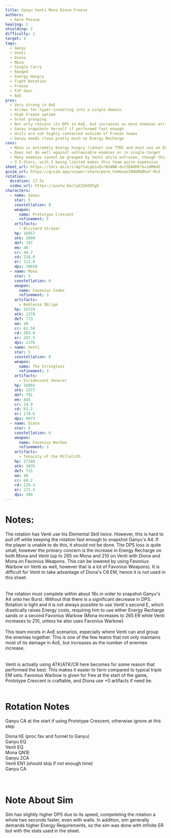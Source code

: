 ```yaml
---
title: Ganyu Venti Mona Diona Freeze
authors:
  - Rare Possum
healing: 2
shielding: 2
difficulty: 2
target: 4
tags:
  - Ganyu
  - Venti
  - Diona
  - Mona
  - Single Carry
  - Ranged
  - Energy Hungry
  - Tight Rotation
  - Freeze
  - F2P Gear
  - AoE
pros:
  - Very strong in AoE
  - Allows for hyper-investing into a single domain
  - High Freeze uptime
  - Great grouping
  - Not only retains its DPS in AoE, but increases as more enemies arrive
  - Ganyu snapshots herself if performed fast enough
  - Units are not highly contested outside of Freeze teams
  - Ganyu needs close pretty much no Energy Recharge
cons:
  - Mona is extremely Energy hungry (cannot use TTDS and must use an Energy weapon)
  - Does not do well against unfreezable enemies or in single-target
  - Many enemies cannot be grouped by Venti while unfrozen, though this can be offset by proper gameplay
  - 3 5-Stars, with 2 being limited makes this team quite expensive
sheet_url: https://1drv.ms/x/s!Ap7IaLqG1nQsrWzWNB-dvt3DARRK?e=1dM6dG
gcsim_url: https://gcsim.app/viewer/share/perm_hnHmvaxIRA6MUBkaY-Mo3
rotation:
  duration: 17.5s
  video_url: https://youtu.be/1ybZ2mSOYg8
characters:
  - name: Ganyu
    star: 5
    constellation: 0
    weapon:
      name: Prototype Crescent
      refinement: 5
    artifacts: 
      - Blizzard Strayer
    hp: 16057
    atk: 2099
    def: 747
    em: 40
    cr: 44.7
    cd: 216.8
    er: 111.0
    dps: 30650
  - name: Mona
    star: 5
    constellation: 0
    weapon:
      name: Favonius Codex
      refinement: 3
    artifacts: 
      - Noblesse Oblige
    hp: 16729
    atk: 1378
    def: 773
    em: 40
    cr: 62.58
    cd: 103.0
    er: 247.5
    dps: 2176
  - name: Venti
    star: 5
    constellation: 0
    weapon:
      name: The Stringless
      refinement: 3
    artifacts: 
      - Viridescent Venerer
    hp: 16864
    atk: 1577
    def: 791
    em: 845
    cr: 14.9
    cd: 63.2
    er: 170.6
    dps: 9073
  - name: Diona
    star: 4
    constellation: 6
    weapon:
      name: Favonius Warbow
      refinement: 3
    artifacts: 
      - Tenacity of the Millelith
    hp: 27148
    atk: 1076
    def: 715
    em: 40
    cr: 69.2
    cd: 129.4
    er: 172.2
    dps: 380
---
```


# **Notes:**  
The rotation has Venti use his Elemental Skill twice. However, this is hard to pull off while keeping the rotation fast enough to snapshot Ganyu's A4. If the player is unable to do this, it should not be done. The DPS loss is quite small, however the primary concern is the increase in Energy Recharge on both Mona and Venti (up to 265 on Mona and 210 on Venti with Diona and Mona on Favonius Weapons. This can be lowered by using Favonius Warbow on Venti as well, however that is a lot of Favonius Weapons). It is difficult for Venti to take advantage of Diona's C6 EM, hence it is not used in this sheet.  
<br></br>
The rotation must complete within about 18s in order to snapshot Ganyu's A4 onto her Burst. Without that there is a significant decrease in DPS. Rotation is tight and it is not always possible to use Venti's second E, which drastically raises Energy costs, requiring him to use either Energy Recharge sands or a second Favonius Warbow (Mona increases to 265 ER while Venti increases to 210, unless he also uses Favonius Warbow) 
<br></br>
This team excels in AoE scenarios, especially where Venti can and group the enemies together. This is one of the few teams that not only maintains most of its damage in AoE, but increases as the number of enemies increase.  
<br></br>
Venti is actually using ATK/ATK/CR here becomes for some reason that performed the best. This makes it easier to farm compared to typical triple EM sets. Favonius Warbow is given for free at the start of the game, Prototype Crescent is craftable, and Diona use +0 artifacts if need be.
<br></br>
# **Rotation Notes**  
Ganyu CA at the start if using Prototype Crescent, otherwise ignore at this step  

Diona hE (proc fav and funnel to Ganyu)  
Ganyu EQ  
Venti EQ  
Mona QN1E  
Ganyu 2CA  
Venti EN1 (should skip if not enough time)  
Ganyu CA  
<br></br>
# **Note About Sim**  
Sim has slightly higher DPS due to its speed, compeleting the rotation a whole two seconds faster, even with waits. In addition, sim generally demands higher Energy Requirements, so the sim was done with infinite ER but with the stats used in the sheet. 
